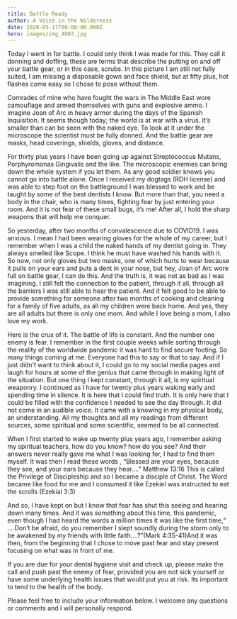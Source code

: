 ```yaml
---
title: Battle Ready
author: A Voice in the Wilderness
date: 2020-05-17T00:00:00.000Z
hero: images/img_4003.jpg
---
```

Today I went in for battle. I could only think I was made for this. They call it donning and doffing, these are terms that describe the putting on and off your battle gear, or in this case, scrubs. In this picture I am still not fully suited, I am missing a disposable gown and face shield, but at fifty plus, hot flashes come easy so I chose to pose without them.

Comrades of mine who have fought the wars in The Middle East wore camouflage and armed themselves with guns and explosive ammo. I imagine Joan of Arc in heavy armor during the days of the Spanish Inquisition. It seems though today; the world is at war with a virus. It’s smaller than can be seen with the naked eye. To look at it under the microscope the scientist must be fully donned. And the battle gear are masks, head coverings, shields, gloves, and distance.

For thirty plus years I have been going up against Streptococcus Mutans, Porphyromonas Gingivalis and the like. The microscopic enemies can bring down the whole system if you let them. As any good soldier knows you cannot go into battle alone. Once I received my dogtags (RDH license) and was able to step foot on the battleground I was blessed to work and be taught by some of the best dentists I know. But more than that, you need a body in the chair, who is many times, fighting fear by just entering your room. And it is not fear of these small bugs, it’s me! After all, I hold the sharp weapons that will help me conquer.

So yesterday, after two months of convalescence due to COVID19. I was anxious. I mean I had been wearing gloves for the whole of my career, but I remember when I was a child the naked hands of my dentist going in. They always smelled like Scope. I think he must have washed his hands with it. So now, not only gloves but two masks, one of which hurts to wear because it pulls on your ears and puts a dent in your nose, but hey, Joan of Arc wore full on battle gear, I can do this. And the truth is, it was not as bad as I was imagining. I still felt the connection to the patient, through it all, through all the barriers I was still able to hear the patient. And it felt good to be able to provide something for someone after two months of cooking and cleaning for a family of five adults, as all my children were back home. And yes, they are all adults but there is only one mom. And while I love being a mom, I also love my work.

Here is the crux of it. The battle of life is constant. And the number one enemy is fear. I remember in the first couple weeks while sorting through the reality of the worldwide pandemic it was hard to find secure footing. So many things coming at me. Everyone had this to say or that to say. And if I just didn’t want to think about it, I could go to my social media pages and laugh for hours at some of the genius that came through in making light of the situation. But one thing I kept constant, through it all, is my spiritual weaponry. I continued as I have for twenty plus years waking early and spending time in silence. It is here that I could find truth. It is only here that I could be filled with the confidence I needed to see the day through. It did not come in an audible voice. It came with a knowing in my physical body, an understanding. All my thoughts and all my readings from different sources, some spiritual and some scientific, seemed to be all connected.

When I first started to wake up twenty plus years ago, I remember asking my spiritual teachers, how do you know? how do you see? And their answers never really gave me what I was looking for, I had to find them myself. It was then I read these words , “Blessed are your eyes, because they see, and your ears because they hear...." Matthew 13:16 This is called the Privilege of Discipleship and so I became a disciple of Christ. The Word became like food for me and I consumed it like Ezekiel was instructed to eat the scrolls (Ezekial 3:3)

And so, I have kept on but I know that fear has shut this seeing and hearing down many times. And it was something about this time, this pandemic, even though I had heard the words a million times it was like the first time,“ ….Don’t be afraid, do you remember I slept soundly during the storm only to be awakened by my friends with little faith….?”(Mark 4:35-41)And it was then, from the beginning that I chose to move past fear and stay present focusing on what was in front of me.

If you are due for your dental hygiene visit and check up, please make the call and push past the enemy of fear, provided you are not sick yourself or have some underlying health issues that would put you at risk. Its important to tend to the health of the body. 

Please feel free to include your information below. I welcome any questions or comments and I will personally respond.